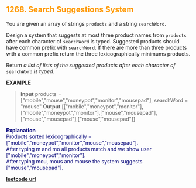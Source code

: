 <h2 style="color:#F90;">1268. Search Suggestions System</h2>

You are given an array of strings `products` and a string `searchWord`.

Design a system that suggests at most three product names from `products` after each character of `searchWord` is typed. Suggested products should have common prefix with `searchWord`. If there are more than three products with a common prefix return the three lexicographically minimums products.

Return *a list of lists of the suggested products after each character of* `searchWord` *is typed*.

**EXAMPLE**
>**Input**
products = ["mobile","mouse","moneypot","monitor","mousepad"], searchWord = "mouse"
**Output**
\[["mobile","moneypot","monitor"],["mobile","moneypot","monitor"],["mouse","mousepad"],["mouse","mousepad"],["mouse","mousepad"]]
<p style="color:#007;">
<b>Explanation</b><br>
Products sorted lexicographically = ["mobile","moneypot","monitor","mouse","mousepad"].<br>
After typing m and mo all products match and we show user ["mobile","moneypot","monitor"].<br>
After typing mou, mous and mouse the system suggests ["mouse","mousepad"].<br>
</p>

**[leetcode url](https://leetcode.com/problems/search-suggestions-system/description)**